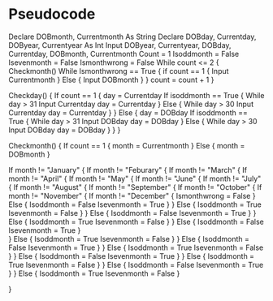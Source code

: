 # Pseudocode
Declare DOBmonth, Currentmonth As String
Declare DOBday, Currentday, DOByear, Currentyear As Int
Input DOByear, Currentyear, DOBday, Currentday, DOBmonth, Currentmonth
Count = 1
Isoddmonth = False
Isevenmonth = False
Ismonthwrong = False
While count <= 2 {
  Checkmonth()
  While Ismonthwrong == True {
    if count == 1 {
      Input Currentmonth
    } 
    Else {
      Input DOBmonth
    }
  }
  count = count + 1
}


Checkday() {
  If count == 1 {
    day = Currentday
    If isoddmonth == True {
      While day > 31
        Input Currentday
        day = Currentday
    }
    Else {
      While day > 30
        Input Currentday
        day = Currentday
    }
  }
  Else {
    day = DOBday
    If isoddmonth == True {
      While day > 31
        Input DOBday
        day = DOBday
    }
    Else {
      While day > 30
        Input DOBday
        day = DOBday
    }
  }
}




Checkmonth() {
  If count == 1 {
    month = Currentmonth
  }
  Else {
    month = DOBmonth
  }
  
  If month != "January" {
    If month != "Feburary" {
      If month != "March" {
        If month != "April" {
          If month != "May" {
            If month != "June" {
              If month != "July" {
                If month != "August" {
                  If month != "September" {
                    If month != "October" {
                      If month != "November" {
                        If month != "December" {
                          Ismonthwrong = False
                        } 
                        Else {
                          Isoddmonth = False
                          Isevenmonth = True
                        }
                      }
                      Else {
                        Isoddmonth = True
                        Isevenmonth = False
                      }
                    }
                    Else {
                      Isoddmonth = False
                      Isevenmonth = True
                    }
                  }
                  Else {
                    Isoddmonth = True
                    Isevenmonth = False
                  }
                }
                Else {
                  Isoddmonth = False
                  Isevenmonth = True
                }    
              }
              Else {
                Isoddmonth = True
                Isevenmonth = False
              }
            }
            Else {
              Isoddmonth = False
              Isevenmonth = True
            }
          }
          Else {
            Isoddmonth = True
            Isevenmonth = False
          }
        } 
        Else {
          Isoddmonth = False
          Isevenmonth = True
        }
      }
      Else {
        Isoddmonth = True
        Isevenmonth = False
      }
    } 
    Else {
      Isoddmonth = False
      Isevenmonth = True
    }
  } 
  Else {
    Isoddmonth = True
    Isevenmonth = False
  }

}
